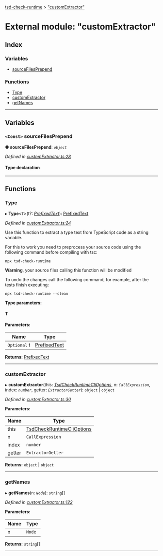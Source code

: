 [tsd-check-runtime](../README.md) > ["customExtractor"](../modules/_customextractor_.md)

# External module: "customExtractor"

## Index

### Variables

* [sourceFilesPrepend](_customextractor_.md#sourcefilesprepend)

### Functions

* [Type](_customextractor_.md#type)
* [customExtractor](_customextractor_.md#customextractor)
* [getNames](_customextractor_.md#getnames)

---

## Variables

<a id="sourcefilesprepend"></a>

### `<Const>` sourceFilesPrepend

**● sourceFilesPrepend**: *`object`*

*Defined in [customExtractor.ts:28](https://github.com/cancerberoSgx/tsd-check-runtime/blob/84ed4b1/src/customExtractor.ts#L28)*

#### Type declaration

[name: `string`]: `number`

___

## Functions

<a id="type"></a>

###  Type

▸ **Type**<`T`>(t?: *[PrefixedText](../interfaces/_types_.prefixedtext.md)*): [PrefixedText](../interfaces/_types_.prefixedtext.md)

*Defined in [customExtractor.ts:24](https://github.com/cancerberoSgx/tsd-check-runtime/blob/84ed4b1/src/customExtractor.ts#L24)*

Use this function to extract a type text from TypeScript code as a string variable.

For this to work you need to preprocess your source code using the following command before compiling with tsc:

```
npx tsd-check-runtime
```

**Warning**, your source files calling this function will be modified

To undo the changes call the following command, for example, after the tests finish executing:

```
npx tsd-check-runtime --clean
```

**Type parameters:**

#### T 
**Parameters:**

| Name | Type |
| ------ | ------ |
| `Optional` t | [PrefixedText](../interfaces/_types_.prefixedtext.md) |

**Returns:** [PrefixedText](../interfaces/_types_.prefixedtext.md)

___
<a id="customextractor"></a>

###  customExtractor

▸ **customExtractor**(this: *[TsdCheckRuntimeCliOptions](../interfaces/_customextractormain_.tsdcheckruntimeclioptions.md)*, n: *`CallExpression`*, index: *`number`*, getter: *`ExtractorGetter`*): `object` \| `object`

*Defined in [customExtractor.ts:30](https://github.com/cancerberoSgx/tsd-check-runtime/blob/84ed4b1/src/customExtractor.ts#L30)*

**Parameters:**

| Name | Type |
| ------ | ------ |
| this | [TsdCheckRuntimeCliOptions](../interfaces/_customextractormain_.tsdcheckruntimeclioptions.md) |
| n | `CallExpression` |
| index | `number` |
| getter | `ExtractorGetter` |

**Returns:** `object` \| `object`

___
<a id="getnames"></a>

###  getNames

▸ **getNames**(n: *`Node`*): `string`[]

*Defined in [customExtractor.ts:122](https://github.com/cancerberoSgx/tsd-check-runtime/blob/84ed4b1/src/customExtractor.ts#L122)*

**Parameters:**

| Name | Type |
| ------ | ------ |
| n | `Node` |

**Returns:** `string`[]

___

